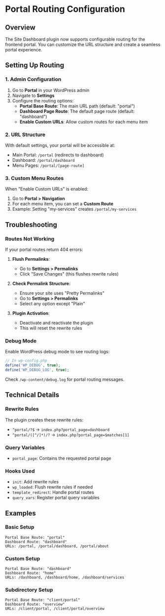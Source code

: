 # Portal Routing Configuration

## Overview

The Site Dashboard plugin now supports configurable routing for the frontend portal. You can customize the URL structure and create a seamless portal experience.

## Setting Up Routing

### 1. Admin Configuration

1. Go to **Portal** in your WordPress admin
2. Navigate to **Settings**
3. Configure the routing options:
   - **Portal Base Route**: The main URL path (default: "portal")
   - **Dashboard Page Route**: The default page route (default: "dashboard") 
   - **Enable Custom URLs**: Allow custom routes for each menu item

### 2. URL Structure

With default settings, your portal will be accessible at:
- Main Portal: `/portal` (redirects to dashboard)
- Dashboard: `/portal/dashboard`
- Menu Pages: `/portal/[page-route]`

### 3. Custom Menu Routes

When "Enable Custom URLs" is enabled:
1. Go to **Portal > Navigation**
2. For each menu item, you can set a **Custom Route**
3. Example: Setting "my-services" creates `/portal/my-services`

## Troubleshooting

### Routes Not Working

If your portal routes return 404 errors:

1. **Flush Permalinks**:
   - Go to **Settings > Permalinks**
   - Click "Save Changes" (this flushes rewrite rules)

2. **Check Permalink Structure**:
   - Ensure your site uses "Pretty Permalinks"
   - Go to **Settings > Permalinks**
   - Select any option except "Plain"

3. **Plugin Activation**:
   - Deactivate and reactivate the plugin
   - This will reset the rewrite rules

### Debug Mode

Enable WordPress debug mode to see routing logs:

```php
// In wp-config.php
define('WP_DEBUG', true);
define('WP_DEBUG_LOG', true);
```

Check `/wp-content/debug.log` for portal routing messages.

## Technical Details

### Rewrite Rules

The plugin creates these rewrite rules:
- `^portal/?$` → `index.php?portal_page=dashboard`
- `^portal/([^/]*)/?` → `index.php?portal_page=$matches[1]`

### Query Variables

- `portal_page`: Contains the requested portal page

### Hooks Used

- `init`: Add rewrite rules
- `wp_loaded`: Flush rewrite rules if needed
- `template_redirect`: Handle portal routes
- `query_vars`: Register portal query variables

## Examples

### Basic Setup
```
Portal Base Route: "portal"
Dashboard Route: "dashboard"
URLs: /portal, /portal/dashboard, /portal/about
```

### Custom Setup
```
Portal Base Route: "dashboard"
Dashboard Route: "home"
URLs: /dashboard, /dashboard/home, /dashboard/services
```

### Subdirectory Setup
```
Portal Base Route: "client/portal"
Dashboard Route: "overview"
URLs: /client/portal, /client/portal/overview
``` 